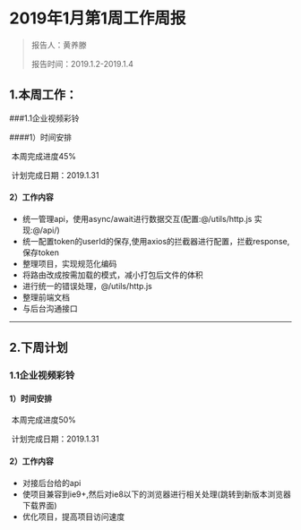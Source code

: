 # 2019年1月第1周工作周报



> 报告人：黄养滕
>
> 报告时间：2019.1.2-2019.1.4



## 1.本周工作：

###1.1企业视频彩铃

####1）时间安排

​	本周完成进度45%

​	计划完成日期：2019.1.31

#### 2）工作内容

* 统一管理api，使用async/await进行数据交互(配置:@/utils/http.js 实现:@/api/)
* 统一配置token的userId的保存,使用axios的拦截器进行配置，拦截response,保存token
* 整理项目，实现规范化编码
*  将路由改成按需加载的模式，减小打包后文件的体积
*  进行统一的错误处理，@/utils/http.js
* 整理前端文档
* 与后台沟通接口



------

## 2.下周计划

### 1.1企业视频彩铃

#### 1）时间安排

​	本周完成进度50%

​	计划完成日期：2019.1.31

#### 2）工作内容

- 对接后台给的api
- 使项目兼容到ie9+,然后对ie8以下的浏览器进行相关处理(跳转到新版本浏览器下载界面)
- 优化项目，提高项目访问速度